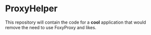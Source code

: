# ProxyHelper
This repository will contain the code for a **cool** application that would remove the need to use FoxyProxy and likes.
